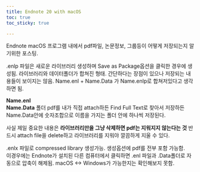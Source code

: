 ```yaml
---
title: Endnote 20 with macOS
toc: true
toc_sticky: true

---
```


Endnote macOS 프로그램 내에서 pdf파일, 논문정보, 그룹등이 어떻게 저장되는지 알기위한 포스팅.  

.enlp 파일은 새로운 라이브러리 생성하며 Save as Package옵션을 클릭한 경우에 생성됨. 라이브러리와 데이터폴더가 합쳐진 형태. 간단하다는 장점이 있으나 저장되는 내용들이 보이지는 않음. Name.enl + Name.Data 가 Name.enlp로 합쳐저있다고 생각하면 됨.  

**Name.enl**  
**Name.Data** 폴더
pdf를 내가 직접 attach하든 Find Full Text로 찾아서 저장하든 Name.Data안에 숫자조합으로 이름을 가지는 폴더 안에 하나씩 저장된다.  

사실 제일 중요한 내용은 **라이브러리만을 그냥 삭제하면 pdf는 지워지지 않는다는 것** 반드시 attach file을 delete하고 라이브러리를 지워야 깔끔하게 지울 수 있다.  

.enlx 파일로 compressed library 생성가능. 생성옵션에 pdf를 전부 포함 가능함.   
이경우에는 Endnote가 설치된 다른 컴퓨터에서 클릭하면 .enl 파일과 .Data폴더로 자동으로 압축이 해제됨. macOS <-> Windows가 가능한지는 확인해보지 못함.  


